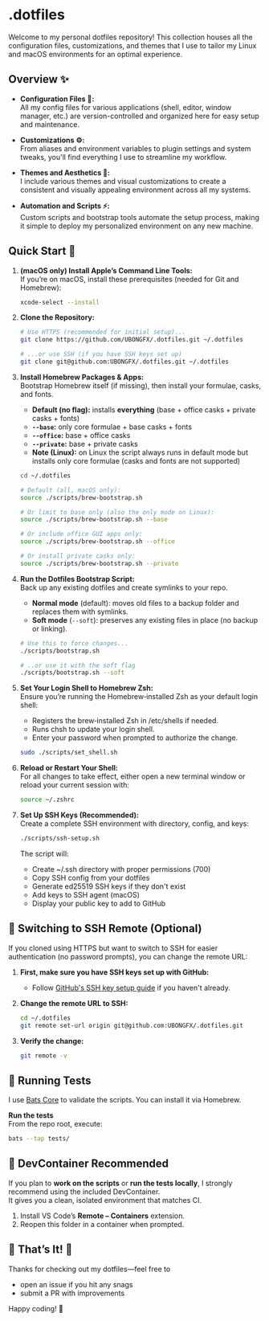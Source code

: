 # .dotfiles 

Welcome to my personal dotfiles repository! This collection houses all the configuration files, customizations, and themes that I use to tailor my Linux and macOS environments for an optimal experience. 

## Overview ✨

- **Configuration Files 📝:**  
  All my config files for various applications (shell, editor, window manager, etc.) are version-controlled and organized here for easy setup and maintenance.

- **Customizations ⚙️:**  
  From aliases and environment variables to plugin settings and system tweaks, you'll find everything I use to streamline my workflow.

- **Themes and Aesthetics 🎨:**  
  I include various themes and visual customizations to create a consistent and visually appealing environment across all my systems.

- **Automation and Scripts ⚡:**  
  Custom scripts and bootstrap tools automate the setup process, making it simple to deploy my personalized environment on any new machine.

## Quick Start 🚀

1. **(macOS only) Install Apple’s Command Line Tools:**  
   If you’re on macOS, install these prerequisites (needed for Git and Homebrew):
   ```bash
   xcode-select --install
   ``` 

2. **Clone the Repository:**
   ```bash
   # Use HTTPS (recommended for initial setup)...
   git clone https://github.com/UBONGFX/.dotfiles.git ~/.dotfiles

   # ...or use SSH (if you have SSH keys set up)
   git clone git@github.com:UBONGFX/.dotfiles.git ~/.dotfiles
   ```

3. **Install Homebrew Packages & Apps:**  
   Bootstrap Homebrew itself (if missing), then install your formulae, casks, and fonts.  
   - **Default (no flag):** installs **everything** (base + office casks + private casks + fonts)  
   - **`--base`:** only core formulae + base casks + fonts  
   - **`--office`:** base + office casks  
   - **`--private`:** base + private casks
   - **Note (Linux):** on Linux the script always runs in default mode but installs only core formulae (casks and fonts are not supported) 
   ```bash
   cd ~/.dotfiles

   # Default (all, macOS only):
   source ./scripts/brew-bootstrap.sh

   # Or limit to base only (also the only mode on Linux):
   source ./scripts/brew-bootstrap.sh --base

   # Or include office GUI apps only:
   source ./scripts/brew-bootstrap.sh --office

   # Or install private casks only:
   source ./scripts/brew-bootstrap.sh --private
   ```

4. **Run the Dotfiles Bootstrap Script:**  
   Back up any existing dotfiles and create symlinks to your repo.  
   - **Normal mode** (default): moves old files to a backup folder and replaces them with symlinks.  
   - **Soft mode** (`--soft`): preserves any existing files in place (no backup or linking).  
   ```bash
   # Use this to force changes...
   ./scripts/bootstrap.sh

   # ..or use it with the soft flag
   ./scripts/bootstrap.sh --soft
   ```

5. **Set Your Login Shell to Homebrew Zsh:**  
   Ensure you’re running the Homebrew‑installed Zsh as your default login shell:  
   - 	Registers the brew‑installed Zsh in /etc/shells if needed.
	-	Runs chsh to update your login shell.
	-	Enter your password when prompted to authorize the change.
   ```bash
   sudo ./scripts/set_shell.sh
   ```

6. **Reload or Restart Your Shell:**  
   For all changes to take effect, either open a new terminal window or reload your current session with:
   ```bash
   source ~/.zshrc
   ```

7. **Set Up SSH Keys (Recommended):**  
   Create a complete SSH environment with directory, config, and keys:
   ```bash
   ./scripts/ssh-setup.sh
   ```
   
   The script will:
   - Create ~/.ssh directory with proper permissions (700)
   - Copy SSH config from your dotfiles 
   - Generate ed25519 SSH keys if they don't exist
   - Add keys to SSH agent (macOS)
   - Display your public key to add to GitHub

## 🔄 Switching to SSH Remote (Optional)

If you cloned using HTTPS but want to switch to SSH for easier authentication (no password prompts), you can change the remote URL:

1. **First, make sure you have SSH keys set up with GitHub:**
   - Follow [GitHub's SSH key setup guide](https://docs.github.com/en/authentication/connecting-to-github-with-ssh) if you haven't already.

2. **Change the remote URL to SSH:**
   ```bash
   cd ~/.dotfiles
   git remote set-url origin git@github.com:UBONGFX/.dotfiles.git
   ```

3. **Verify the change:**
   ```bash
   git remote -v
   ```

## 🧪 Running Tests

I use [Bats Core](https://github.com/bats-core/bats-core) to validate the scripts. You can install it via Homebrew.

**Run the tests**  
From the repo root, execute:  
```bash
bats --tap tests/ 
```

## 🐳 DevContainer Recommended
 
If you plan to **work on the scripts** or **run the tests locally**, I strongly recommend using the included DevContainer.  
It gives you a clean, isolated environment that matches CI.

1. Install VS Code’s **Remote – Containers** extension.  
2. Reopen this folder in a container when prompted.  

## 🎉 That’s It! 🎉  

Thanks for checking out my dotfiles—feel free to  
- open an issue if you hit any snags  
- submit a PR with improvements  

Happy coding! 🚀